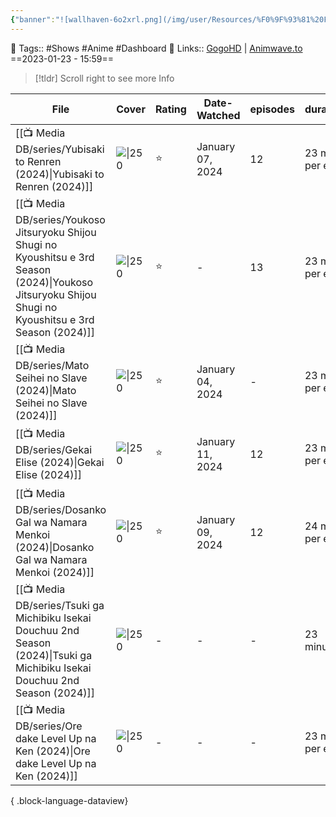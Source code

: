 ```yaml
---
{"banner":"![wallhaven-6o2xrl.png](/img/user/Resources/%F0%9F%93%81%20Files/%F0%9F%93%B8Images/wallhaven-6o2xrl.png)","banner_y":0.513,"cssclasses":["cards"],"number":21,"image":"https://wallpapers-clan.com/wp-content/uploads/2022/12/anime-eyes-gif-pfp-1.gif","dg-publish":true,"banner_icon":"📺","permalink":"/media-db/anime-list-2024/","dgPassFrontmatter":true,"noteIcon":"3","created":"2024-01-04T04:42:23.404+05:30","updated":"2024-01-04T04:42:48.286+05:30"}
---
```


🧶 Tags:: #Shows #Anime  #Dashboard 
🔗 Links:: [GogoHD](https://gogohd.net) | [Animwave.to](https://aniwave.to/home)
==2023-01-23 - 15:59==

> [!tldr] Scroll right to see more Info

| File                                                                                                                                                           | Cover                                                              | Rating | Date-Watched     | episodes | duration      | genres                                                                    | status      |
| -------------------------------------------------------------------------------------------------------------------------------------------------------------- | ------------------------------------------------------------------ | ------ | ---------------- | -------- | ------------- | ------------------------------------------------------------------------- | ----------- |
| [[📺 Media DB/series/Yubisaki to Renren (2024)\|Yubisaki to Renren (2024)]]                                                                                 | ![\|250](https://cdn.myanimelist.net/images/anime/1188/139825.jpg) | ⭐      | January 07, 2024 | 12       | 23 min per ep | <ul><li>Romance</li></ul>                                                 | 🟡 watching |
| [[📺 Media DB/series/Youkoso Jitsuryoku Shijou Shugi no Kyoushitsu e 3rd Season (2024)\|Youkoso Jitsuryoku Shijou Shugi no Kyoushitsu e 3rd Season (2024)]] | ![\|250](https://cdn.myanimelist.net/images/anime/1332/139318.jpg) | ⭐      | \-               | 13       | 23 min per ep | <ul><li>Drama</li><li>Suspense</li></ul>                                  | 🟡 watching |
| [[📺 Media DB/series/Mato Seihei no Slave (2024)\|Mato Seihei no Slave (2024)]]                                                                             | ![\|250](https://cdn.myanimelist.net/images/anime/1519/138908.jpg) | ⭐      | January 04, 2024 | \-       | 23 min per ep | <ul><li>Action</li><li>Fantasy</li><li>Ecchi</li></ul>                    | 🟡 watching |
| [[📺 Media DB/series/Gekai Elise (2024)\|Gekai Elise (2024)]]                                                                                               | ![\|250](https://cdn.myanimelist.net/images/anime/1449/140344.jpg) | ⭐      | January 11, 2024 | 12       | 23 min per ep | <ul><li>Comedy</li><li>Fantasy</li><li>Romance</li></ul>                  | \-          |
| [[📺 Media DB/series/Dosanko Gal wa Namara Menkoi (2024)\|Dosanko Gal wa Namara Menkoi (2024)]]                                                             | ![\|250](https://cdn.myanimelist.net/images/anime/1937/136906.jpg) | ⭐      | January 09, 2024 | 12       | 24 min per ep | <ul><li>Comedy</li></ul>                                                  | \-          |
| [[📺 Media DB/series/Tsuki ga Michibiku Isekai Douchuu 2nd Season (2024)\|Tsuki ga Michibiku Isekai Douchuu 2nd Season (2024)]]                             | ![\|250](https://cdn.myanimelist.net/images/anime/1752/139314.jpg) | \-     | \-               | \-       | 23 minutes    | <ul><li>Action</li><li>Adventure</li><li>Comedy</li><li>Fantasy</li></ul> | 🚧 Waiting  |
| [[📺 Media DB/series/Ore dake Level Up na Ken (2024)\|Ore dake Level Up na Ken (2024)]]                                                                     | ![\|250](https://cdn.myanimelist.net/images/anime/1170/138393.jpg) | \-     | \-               | \-       | 23 min per ep | <ul><li>Action</li><li>Adventure</li><li>Fantasy</li></ul>                | 🚧 Waiting  |

{ .block-language-dataview}